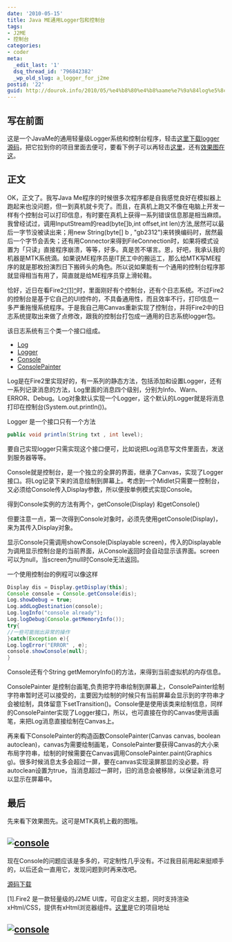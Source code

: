 ```yaml
---
date: '2010-05-15'
title: Java ME通用Logger包和控制台
tags:
- J2ME
- 控制台
categories:
- coder
meta:
  _edit_last: '1'
  dsq_thread_id: '796842382'
  _wp_old_slug: a_logger_for_j2me
postid: '22'
guid: http://dourok.info/2010/05/%e4%b8%80%e4%b8%aame%e7%9a%84log%e5%8c%85/
---
```

写在前面
--------

这是一个JavaMe的通用轻量级Logger系统和控制台程序，轻击[这里下载logger源码](#source)，把它拉到你的项目里面去便可，要看下例子可以再轻击[这里](#example)，还有[效果图在这](#image)。

正文
----

OK，正文了。我写Java
Me程序的时候很多次程序都是自我感觉良好在模拟器上跑起来也没问题，但一到真机就卡壳了。而且，在真机上跑又不像在电脑上开发一样有个控制台可以打印信息，有时要在真机上获得一系列错误信息那是相当麻烦。我曾经试过，调用InputStream的read(byte[]b,int
offset,int len)方法,居然可以最后一字节没被读出来；用new String(byte[] b ,
"gb2312")来转换编码时，居然最后一个字节会丢失；还有用Connector来得到FileConnection时，如果将模式设置为「只读」直接程序崩溃，等等，好多。真是苦不堪言。恩，好吧，我承认我的机器是MTK系统滴。如果说ME程序员是IT民工中的搬运工，那么给MTK写ME程序的就是那枚扮演烈日下搬砖头的角色。所以说如果能有一个通用的控制台程序那就显得相当有用了，简直就是给ME程序员穿上滑轮鞋。

恰好，近日在看Fire2[^[1]^](#fire2)时，里面刚好有个控制台，还有个日志系统。不过Fire2的控制台是基于它自己的UI控件的，不具备通用性，而且效率不行，打印信息一多严重拖慢系统程序。于是我自己用Canvas重新实现了控制台，并将Fire2中的日志系统提取出来做了点修改，跟我的控制台打包成一通用的日志系统logger包。

该日志系统有三个类一个接口组成。

-   [Log](#Log)
-   [Logger](#Logger)
-   [Console](#Console)
-   [ConsolePainter](#ConsolePainter)

Log是在Fire2里实现好的，有一系列的静态方法，包括添加和设置Logger，还有一系列记录消息的方法，Log里面的消息四个级别，分别为Info、Warn、ERROR、Debug。Log对象默认实现一个Logger，这个默认的Logger就是将消息打印在控制台(System.out.println())。

Logger 是一个接口只有一个方法



```java
public void println(String txt , int level);
```



要自己实现logger只需实现这个接口便可，比如说把Log消息写文件里面去，发送到服务器等等。

Console就是控制台，是一个独立的全屏的界面，继承了Canvas，实现了Logger接口。将Log记录下来的消息绘制到屏幕上。考虑到一个Midlet只需要一控制台，又必须给Console传入Display参数，所以便按单例模式实现Console。

得到Console实例的方法有两个，getConsole(Display) 和getConsole()

但要注意一点，第一次得到Console对象时，必须先使用getConsole(Display)，来为其传入Display对象。

显示Console只需调用showConsole(Displayable
screen)，传入的Displayable为调用显示控制台是的当前界面，从Console返回时会自动显示该界面。screen可以为null，当screen为null时Console无法返回。

一个使用控制台的例程可以像这样



```java
Display dis = Display.getDisplay(this);
Console console = Console.getConsole(dis);
Log.showDebug = true;
Log.addLogDestination(console);
Log.logInfo("console already");
Log.logDebug(Console.getMemoryInfo());
try{
//一些可能抛出异常的操作
}catch(Exception e){
Log.logError("ERROR" , e);
console.showConsole(null);
}
```



Console还有个String getMemoryInfo()的方法，来得到当前虚拟机的内存信息。

ConsolePainter
是控制台画笔,负责把字符串绘制到屏幕上，ConsolePainter绘制字符串暂时还可以接受的，主要因为绘制的时候只有当前屏幕会显示到的字符串才会被绘制，具体留意下setTransition()。Console便是使用该类来绘制信息，同样的ConsolePainter实现了Logger接口，所以，也可直接在你的Canvas使用该画笔，来把Log消息直接绘制在Canvas上。

再来看下ConsolePainter的构造函数ConsolePainter(Canvas canvas, boolean
autoclean)，canvas为需要绘制画笔，ConsolePainter要获得Canvas的大小来布局字符串，绘制的时候需要在Canvas调用ConsolePainter.paint(Graphics
g)。很多时候消息太多会超过一屏，要在canvas实现滚屏那显的没必要。将autoclean设置为true，当消息超过一屏时，旧的消息会被移除，以保证新消息可以显示在屏幕中。

最后
----

先来看下效果图先。这可是MTK真机上截的图哦。

[![](wp-content/uploads/2010/05/console-e1274319179862-225x300.png "console")](wp-content/uploads/2010/05/console-e1274319179862-225x300.png)
-----------------------------------------------------

现在Console的问题应该是多多的，可定制性几乎没有。不过我目前用起来挺顺手的，以后还会一直用它，发现问题到时再来改吧。

[源码下载](http://dourok.info/wp-content/uploads/2010/05/logger.zip)

[1].Fire2 是一款轻量级的J2ME
UI库，可自定义主题，同时支持渲染xHtml/CSS，提供有xHtml浏览器组件。[这里](http://sourceforge.net/projects/fire-j2me/)是它的项目地址

[![](wp-content/uploads/2010/05/console-e1274319179862-225x300.png "console")](wp-content/uploads/2010/05/console-e1274319179862-225x300.png)
-----------------------------------------------------
